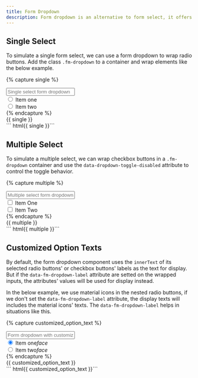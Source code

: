 ```yaml
---
title: Form Dropdown
description: Form dropdown is an alternative to form select, it offers a more beautiful appearance and flexible customization support.
---
```



## Single Select
To simulate a single form select, we can use a form dropdown to wrap radio buttons. Add the class `.fm-dropdown` to a container and wrap elements like the below example.  

{% capture single %}
<div class="fm-dropdown dropdown-fixed dropdown-absolute-m">
  <div class="fm fm-select">
    <input placeholder="Single select form dropdown">
  </div>
  <div class="dropdown-menu">
    <div class="dropdown-items">
      <div class="btns-y">
        <div class="btn-radio btn-hollow-primary">
          <input type="radio" name="single_fm_dropdown" value="one">
          <label>Item one</label>
        </div>
        <div class="btn-radio btn-hollow-primary">
          <input type="radio" name="single_fm_dropdown" value="two">
          <label>Item two</label>
        </div>
      </div>
    </div>
  </div>
</div>
{% endcapture %}
<div class="example">
  {{ single }}
</div>
``` html{{ single }}```


## Multiple Select
To simulate a multiple select, we can wrap checkbox buttons in a `.fm-dropdown` container and use the `data-dropdown-toggle-disabled` attribute to control the toggle behavior.

{% capture multiple %}
<div class="fm-dropdown dropdown-fixed dropdown-absolute-m">
  <div class="fm fm-select">
    <input placeholder="Multiple select form dropdown">
  </div>
  <div class="dropdown-menu">
    <div class="dropdown-items" data-dropdown-toggle-disabled>
      <div class="btns-y">
        <div class="btn-check btn-hollow-primary">
          <input type="checkbox" name="multiple_fm_dropdown" value="one">
          <label>Item One</label>
        </div>
        <div class="btn-check btn-hollow-primary">
          <input type="checkbox" name="multiple_fm_dropdown" value="two">
          <label>Item Two</label>
        </div>
      </div>
    </div>
  </div>
</div>
{% endcapture %}
<div class="example">
  {{ multiple }}
</div>
``` html{{ multiple }}```




## Customized Option Texts
By default, the form dropdown component uses the `innerText` of its selected radio buttons' or checkbox buttons' labels as the text for display. But if the `data-fm-dropdown-label` attribute are setted on the wrapped inputs, the attributes' values will be used for display instead.

In the below example, we use material icons in the nested radio buttons, if we don't set the `data-fm-dropdown-label` attribute, the display texts will includes the material icons' texts. The `data-fm-dropdown-label` helps in situations like this.

{% capture customized_option_text %}
<div class="fm-dropdown dropdown-fixed dropdown-absolute-m">
  <div class="fm fm-select">
    <input placeholder="Form dropdown with customized value">
  </div>
  <div class="dropdown-menu">
    <div class="dropdown-items">
      <div class="btns-y">
        <div class="btn-radio btn-hollow-primary btn-ico-left">
          <input data-fm-dropdown-label="Item one" checked type="radio" name="custom_fm_dropdown" value="one">
          <label>Item one<i class="ico material-icons">face</i></label>
        </div>
        <div class="btn-radio btn-hollow-primary btn-ico-left">
          <input data-fm-dropdown-label="Item two" type="radio" name="custom_fm_dropdown" value="two">
          <label>Item two<i class="ico material-icons">face</i></label>
        </div>
      </div>
    </div>
  </div>
</div>
{% endcapture %}
<div class="example">
  {{ customized_option_text }}
</div>
``` html{{ customized_option_text }}```
